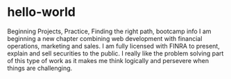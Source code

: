 # hello-world
Beginning Projects, Practice, Finding the right path, bootcamp info
I am beginning a new chapter combining web development with financial operations, marketing and sales. I am fully licensed with FINRA to present, explain and sell securities to the public. I really like the problem solving part of this type of work as it makes me think logically and persevere when things are challenging.  

